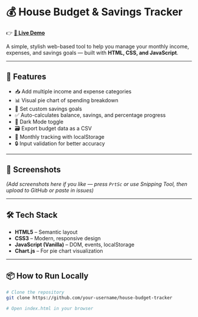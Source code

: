# 💰 House Budget & Savings Tracker

👉 **[🔗 Live Demo](https://dhathripenmatsa.github.io/house-budget-tracker/)**

A simple, stylish web-based tool to help you manage your monthly income, expenses, and savings goals — built with **HTML, CSS, and JavaScript**.

---

## 🚀 Features

- 📥 Add multiple income and expense categories
- 📊 Visual pie chart of spending breakdown
- 🎯 Set custom savings goals
- ✅ Auto-calculates balance, savings, and percentage progress
- 🌙 Dark Mode toggle
- 🗃 Export budget data as a CSV
- 📆 Monthly tracking with localStorage
- 🔒 Input validation for better accuracy

---

## 📸 Screenshots

*(Add screenshots here if you like — press `PrtSc` or use Snipping Tool, then upload to GitHub or paste in issues)*

---

## 🛠 Tech Stack

- **HTML5** – Semantic layout
- **CSS3** – Modern, responsive design
- **JavaScript (Vanilla)** – DOM, events, localStorage
- **Chart.js** – For pie chart visualization

---

## 📦 How to Run Locally

```bash
# Clone the repository
git clone https://github.com/your-username/house-budget-tracker

# Open index.html in your browser
